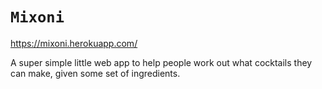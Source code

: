 # `Mixoni`

https://mixoni.herokuapp.com/

A super simple little web app to help people work out what cocktails they can make, given some set of ingredients.
